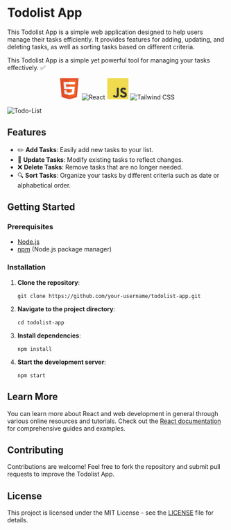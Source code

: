 # Todolist App

This Todolist App is a simple web application designed to help users manage their tasks efficiently. It provides features for adding, updating, and deleting tasks, as well as sorting tasks based on different criteria.

This Todolist App is a simple yet powerful tool for managing your tasks effectively. ✅

<p align="center">
    <img alt="HTML" src="https://raw.githubusercontent.com/devicons/devicon/master/icons/html5/html5-original.svg" width="50" height="50"/>
  <img alt="React" src="https://upload.wikimedia.org/wikipedia/commons/a/a7/React-icon.svg" width="50" height="50"/>
  <img alt="JavaScript" src="https://raw.githubusercontent.com/devicons/devicon/master/icons/javascript/javascript-original.svg" width="50" height="50"/>
  <img alt="Tailwind CSS" src="https://upload.wikimedia.org/wikipedia/commons/d/d5/Tailwind_CSS_Logo.svg" width="50" height="50"/>
</p>




![Todo-List](https://github.com/fadymikhael/Todo-List/assets/60393846/12fc2bd6-0997-41a6-931a-f5c50ac40610)



## Features

- ✏️ **Add Tasks**: Easily add new tasks to your list.
- 🔄 **Update Tasks**: Modify existing tasks to reflect changes.
- ❌ **Delete Tasks**: Remove tasks that are no longer needed.
- 🔍 **Sort Tasks**: Organize your tasks by different criteria such as date or alphabetical order.

## Getting Started

### Prerequisites

- [Node.js](https://nodejs.org/)
- [npm](https://www.npmjs.com/) (Node.js package manager)

### Installation

1. **Clone the repository**:
   ```
   git clone https://github.com/your-username/todolist-app.git
   ```
2. **Navigate to the project directory**:
   ```
   cd todolist-app
   ```
3. **Install dependencies**:
   ```
   npm install
   ```
4. **Start the development server**:
   ```
   npm start
   ```

## Learn More

You can learn more about React and web development in general through various online resources and tutorials. Check out the [React documentation](https://reactjs.org/) for comprehensive guides and examples.

## Contributing

Contributions are welcome! Feel free to fork the repository and submit pull requests to improve the Todolist App.

## License

This project is licensed under the MIT License - see the [LICENSE](LICENSE) file for details.


